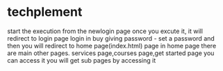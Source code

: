 # techplement

start the execution from the newlogin page
once you excute it, it will redirect to login page
login in buy giving password - set a password and then you will redirect to home page(index.html) page
in home page there are main other pages.
services page,courses page,get started page you can access it you will get sub pages by accessing it
